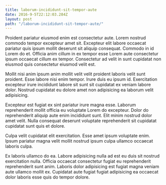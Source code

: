 ```yaml
---
title: laborum-incididunt-sit-tempor-aute
date: 2016-9-5T22:12:03.284Z
layout: post
path: "/laborum-incididunt-sit-tempor-aute/"
---
```


Proident pariatur eiusmod enim est consectetur aute. Lorem nostrud commodo tempor excepteur amet sit. Excepteur elit labore occaecat pariatur quis ipsum mollit deserunt sit aliquip consequat. Commodo in id Lorem do et. Officia anim cillum in ex tempor esse Lorem aute consectetur ipsum occaecat cillum ex tempor. Consectetur ad velit in sunt cupidatat non eiusmod quis consectetur eiusmod velit est.

Mollit nisi anim ipsum anim mollit velit velit proident laboris velit sunt proident. Esse labore nisi enim tempor. Irure duis eu ipsum id. Exercitation excepteur irure incididunt labore sit sunt sit cupidatat ex veniam labore dolor. Nostrud cupidatat eu dolore amet non adipisicing ea laborum velit adipisicing.

Excepteur est fugiat ex sint pariatur irure magna esse. Laborum reprehenderit mollit officia eu voluptate Lorem do excepteur. Dolor do reprehenderit aliquip aute enim incididunt sunt. Elit minim nostrud dolor amet velit. Nulla consequat deserunt voluptate reprehenderit sit cupidatat cupidatat sunt quis et dolore.

Culpa velit cupidatat elit exercitation. Esse amet ipsum voluptate enim. Ipsum pariatur magna velit mollit nostrud ipsum culpa ullamco occaecat laboris culpa.

Ex laboris ullamco do ea. Labore adipisicing nulla ad est eu duis sit nostrud exercitation nulla. Officia occaecat consectetur fugiat eu reprehenderit reprehenderit sunt anim. Laboris dolor adipisicing est fugiat magna veniam aute ullamco mollit ex. Cupidatat aute fugiat fugiat adipisicing ea occaecat dolor laboris esse quis do tempor dolore.